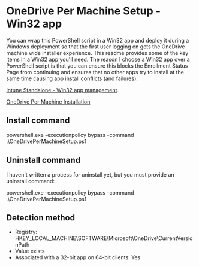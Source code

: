 # OneDrive Per Machine Setup - Win32 app

You can wrap this PowerShell script in a Win32 app and deploy it during a Windows deployment so that the first user logging on gets the OneDrive machine wide installer experience. This readme provides some of the key items in a Win32 app you'll need. The reason I choose a Win32 app over a PowerShell script is that you can ensure this blocks the Enrollment Status Page from continuing and ensures that no other apps try to install at the same time causing app install conflicts (and failures).

[Intune Standalone - Win32 app management](https://docs.microsoft.com/en-us/mem/intune/apps/apps-win32-app-management).

[OneDrive Per Machine Installation](https://docs.microsoft.com/en-us/onedrive/per-machine-installation#:~:text=Deployment%20instructions.%201%20Download%20OneDriveSetup.exe.%202%20Run%20%22OneDriveSetup.exe,by%20using%20Microsoft%20Endpoint%20Configuration%20Manager%20...%20)

## Install command
powershell.exe -executionpolicy bypass -command .\OneDrivePerMachineSetup.ps1

## Uninstall command
I haven't written a process for uninstall yet, but you must provide an uninstall command:

powershell.exe -executionpolicy bypass -command .\OneDrivePerMachineSetup.ps1

## Detection method

- Registry: HKEY_LOCAL_MACHINE\SOFTWARE\Microsoft\OneDrive\CurrentVersionPath
- Value exists
- Associated with a 32-bit app on 64-bit clients: Yes
